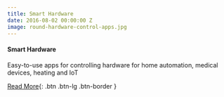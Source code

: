 ```yaml
---
title: Smart Hardware
date: 2016-08-02 00:00:00 Z
image: round-hardware-control-apps.jpg
---
```


#### Smart Hardware

Easy-to-use apps for controlling hardware for home automation, medical devices, heating and IoT

[Read More](/medicaldevices-and-iot-apps/){: .btn .btn-lg .btn-border }